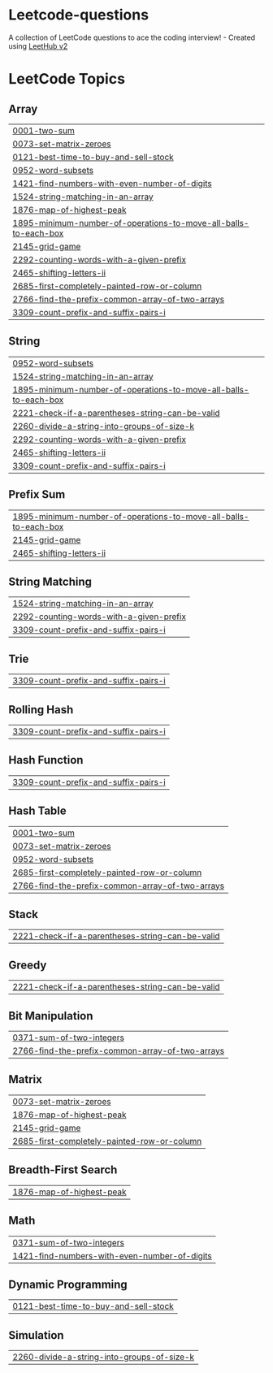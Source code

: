 # Leetcode-questions
A collection of LeetCode questions to ace the coding interview! - Created using [LeetHub v2](https://github.com/arunbhardwaj/LeetHub-2.0)

<!---LeetCode Topics Start-->
# LeetCode Topics
## Array
|  |
| ------- |
| [0001-two-sum](https://github.com/Gowtham0033/Leetcode-questions/tree/master/0001-two-sum) |
| [0073-set-matrix-zeroes](https://github.com/Gowtham0033/Leetcode-questions/tree/master/0073-set-matrix-zeroes) |
| [0121-best-time-to-buy-and-sell-stock](https://github.com/Gowtham0033/Leetcode-questions/tree/master/0121-best-time-to-buy-and-sell-stock) |
| [0952-word-subsets](https://github.com/Gowtham0033/Leetcode-questions/tree/master/0952-word-subsets) |
| [1421-find-numbers-with-even-number-of-digits](https://github.com/Gowtham0033/Leetcode-questions/tree/master/1421-find-numbers-with-even-number-of-digits) |
| [1524-string-matching-in-an-array](https://github.com/Gowtham0033/Leetcode-questions/tree/master/1524-string-matching-in-an-array) |
| [1876-map-of-highest-peak](https://github.com/Gowtham0033/Leetcode-questions/tree/master/1876-map-of-highest-peak) |
| [1895-minimum-number-of-operations-to-move-all-balls-to-each-box](https://github.com/Gowtham0033/Leetcode-questions/tree/master/1895-minimum-number-of-operations-to-move-all-balls-to-each-box) |
| [2145-grid-game](https://github.com/Gowtham0033/Leetcode-questions/tree/master/2145-grid-game) |
| [2292-counting-words-with-a-given-prefix](https://github.com/Gowtham0033/Leetcode-questions/tree/master/2292-counting-words-with-a-given-prefix) |
| [2465-shifting-letters-ii](https://github.com/Gowtham0033/Leetcode-questions/tree/master/2465-shifting-letters-ii) |
| [2685-first-completely-painted-row-or-column](https://github.com/Gowtham0033/Leetcode-questions/tree/master/2685-first-completely-painted-row-or-column) |
| [2766-find-the-prefix-common-array-of-two-arrays](https://github.com/Gowtham0033/Leetcode-questions/tree/master/2766-find-the-prefix-common-array-of-two-arrays) |
| [3309-count-prefix-and-suffix-pairs-i](https://github.com/Gowtham0033/Leetcode-questions/tree/master/3309-count-prefix-and-suffix-pairs-i) |
## String
|  |
| ------- |
| [0952-word-subsets](https://github.com/Gowtham0033/Leetcode-questions/tree/master/0952-word-subsets) |
| [1524-string-matching-in-an-array](https://github.com/Gowtham0033/Leetcode-questions/tree/master/1524-string-matching-in-an-array) |
| [1895-minimum-number-of-operations-to-move-all-balls-to-each-box](https://github.com/Gowtham0033/Leetcode-questions/tree/master/1895-minimum-number-of-operations-to-move-all-balls-to-each-box) |
| [2221-check-if-a-parentheses-string-can-be-valid](https://github.com/Gowtham0033/Leetcode-questions/tree/master/2221-check-if-a-parentheses-string-can-be-valid) |
| [2260-divide-a-string-into-groups-of-size-k](https://github.com/Gowtham0033/Leetcode-questions/tree/master/2260-divide-a-string-into-groups-of-size-k) |
| [2292-counting-words-with-a-given-prefix](https://github.com/Gowtham0033/Leetcode-questions/tree/master/2292-counting-words-with-a-given-prefix) |
| [2465-shifting-letters-ii](https://github.com/Gowtham0033/Leetcode-questions/tree/master/2465-shifting-letters-ii) |
| [3309-count-prefix-and-suffix-pairs-i](https://github.com/Gowtham0033/Leetcode-questions/tree/master/3309-count-prefix-and-suffix-pairs-i) |
## Prefix Sum
|  |
| ------- |
| [1895-minimum-number-of-operations-to-move-all-balls-to-each-box](https://github.com/Gowtham0033/Leetcode-questions/tree/master/1895-minimum-number-of-operations-to-move-all-balls-to-each-box) |
| [2145-grid-game](https://github.com/Gowtham0033/Leetcode-questions/tree/master/2145-grid-game) |
| [2465-shifting-letters-ii](https://github.com/Gowtham0033/Leetcode-questions/tree/master/2465-shifting-letters-ii) |
## String Matching
|  |
| ------- |
| [1524-string-matching-in-an-array](https://github.com/Gowtham0033/Leetcode-questions/tree/master/1524-string-matching-in-an-array) |
| [2292-counting-words-with-a-given-prefix](https://github.com/Gowtham0033/Leetcode-questions/tree/master/2292-counting-words-with-a-given-prefix) |
| [3309-count-prefix-and-suffix-pairs-i](https://github.com/Gowtham0033/Leetcode-questions/tree/master/3309-count-prefix-and-suffix-pairs-i) |
## Trie
|  |
| ------- |
| [3309-count-prefix-and-suffix-pairs-i](https://github.com/Gowtham0033/Leetcode-questions/tree/master/3309-count-prefix-and-suffix-pairs-i) |
## Rolling Hash
|  |
| ------- |
| [3309-count-prefix-and-suffix-pairs-i](https://github.com/Gowtham0033/Leetcode-questions/tree/master/3309-count-prefix-and-suffix-pairs-i) |
## Hash Function
|  |
| ------- |
| [3309-count-prefix-and-suffix-pairs-i](https://github.com/Gowtham0033/Leetcode-questions/tree/master/3309-count-prefix-and-suffix-pairs-i) |
## Hash Table
|  |
| ------- |
| [0001-two-sum](https://github.com/Gowtham0033/Leetcode-questions/tree/master/0001-two-sum) |
| [0073-set-matrix-zeroes](https://github.com/Gowtham0033/Leetcode-questions/tree/master/0073-set-matrix-zeroes) |
| [0952-word-subsets](https://github.com/Gowtham0033/Leetcode-questions/tree/master/0952-word-subsets) |
| [2685-first-completely-painted-row-or-column](https://github.com/Gowtham0033/Leetcode-questions/tree/master/2685-first-completely-painted-row-or-column) |
| [2766-find-the-prefix-common-array-of-two-arrays](https://github.com/Gowtham0033/Leetcode-questions/tree/master/2766-find-the-prefix-common-array-of-two-arrays) |
## Stack
|  |
| ------- |
| [2221-check-if-a-parentheses-string-can-be-valid](https://github.com/Gowtham0033/Leetcode-questions/tree/master/2221-check-if-a-parentheses-string-can-be-valid) |
## Greedy
|  |
| ------- |
| [2221-check-if-a-parentheses-string-can-be-valid](https://github.com/Gowtham0033/Leetcode-questions/tree/master/2221-check-if-a-parentheses-string-can-be-valid) |
## Bit Manipulation
|  |
| ------- |
| [0371-sum-of-two-integers](https://github.com/Gowtham0033/Leetcode-questions/tree/master/0371-sum-of-two-integers) |
| [2766-find-the-prefix-common-array-of-two-arrays](https://github.com/Gowtham0033/Leetcode-questions/tree/master/2766-find-the-prefix-common-array-of-two-arrays) |
## Matrix
|  |
| ------- |
| [0073-set-matrix-zeroes](https://github.com/Gowtham0033/Leetcode-questions/tree/master/0073-set-matrix-zeroes) |
| [1876-map-of-highest-peak](https://github.com/Gowtham0033/Leetcode-questions/tree/master/1876-map-of-highest-peak) |
| [2145-grid-game](https://github.com/Gowtham0033/Leetcode-questions/tree/master/2145-grid-game) |
| [2685-first-completely-painted-row-or-column](https://github.com/Gowtham0033/Leetcode-questions/tree/master/2685-first-completely-painted-row-or-column) |
## Breadth-First Search
|  |
| ------- |
| [1876-map-of-highest-peak](https://github.com/Gowtham0033/Leetcode-questions/tree/master/1876-map-of-highest-peak) |
## Math
|  |
| ------- |
| [0371-sum-of-two-integers](https://github.com/Gowtham0033/Leetcode-questions/tree/master/0371-sum-of-two-integers) |
| [1421-find-numbers-with-even-number-of-digits](https://github.com/Gowtham0033/Leetcode-questions/tree/master/1421-find-numbers-with-even-number-of-digits) |
## Dynamic Programming
|  |
| ------- |
| [0121-best-time-to-buy-and-sell-stock](https://github.com/Gowtham0033/Leetcode-questions/tree/master/0121-best-time-to-buy-and-sell-stock) |
## Simulation
|  |
| ------- |
| [2260-divide-a-string-into-groups-of-size-k](https://github.com/Gowtham0033/Leetcode-questions/tree/master/2260-divide-a-string-into-groups-of-size-k) |
<!---LeetCode Topics End-->